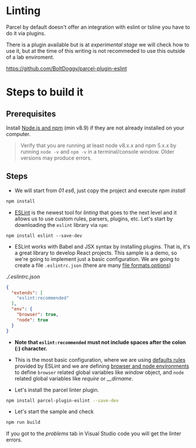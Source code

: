 # Linting

Parcel by default doesn't offer an integration with eslint or tsline you have to do it
via plugins.

There is a plugin available but is at _experimental stage_ we will check how to use it, 
but at the time of this writing is not recommeded to use this outside of a lab enviroment.

https://github.com/BoltDoggy/parcel-plugin-eslint

# Steps to build it

## Prerequisites

Install [Node.js and npm](https://nodejs.org/en/) (min v8.9) if they are not already installed on your computer.

> Verify that you are running at least node v8.x.x and npm 5.x.x by running `node -v` and `npm -v` in a terminal/console window. Older versions may produce errors.

## Steps

- We will start from _01 es6_, just copy the project and execute _npm install_

```cmd
npm install
```

- [ESLint](http://eslint.org/) is the newest tool for _linting_ that goes to the next level and it allows us to use custom rules, parsers, plugins, etc.
Let's start by downloading the `eslint` library via `npm`:

```
npm install eslint --save-dev
```

- ESLint works with Babel and JSX syntax by installing plugins. That is, it's a great library to develop React projects. This sample is a demo, so we're going to implement just a basic configuration.
We are going to create a file `.eslintrc.json` (there are many [file formats options](http://eslint.org/docs/user-guide/configuring#configuration-file-formats))

_./.eslintrc.json_
```json
{
  "extends": [
    "eslint:recommended"
  ],
  "env": {
    "browser": true,
    "node": true
  }
}
```
- **Note that `eslint:recommended` must not include spaces after the colon (:) character.**
- This is the most basic configuration, where we are using [defaults rules](http://eslint.org/docs/rules/) provided by ESLint and we are defining [browser and node environments](http://eslint.org/docs/user-guide/configuring#specifying-environments) to define `browser` related global variables like *window* object, and `node` related global variables like *require* or *__dirname*.

- Let's install the parcel linter plugin.

```bash
npm install parcel-plugin-eslint --save-dev
```

- Let's start the sample and check

```bash
npm run build
```

If you got to the _problems_ tab in Visual Studio code you will get the linter errors.

